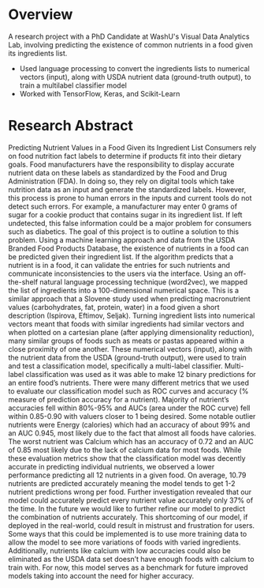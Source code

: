 # Overview
A research project with a PhD Candidate at WashU's Visual Data Analytics Lab, involving predicting the existence of common nutrients in a food given its ingredients list.

- Used language processing to convert the ingredients lists to numerical vectors (input), along with USDA nutrient data (ground-truth output), to train a multilabel classifier model
- Worked with TensorFlow, Keras, and Scikit-Learn

# Research Abstract

Predicting Nutrient Values in a Food Given its Ingredient List
Consumers rely on food nutrition fact labels to determine if products fit into their dietary
goals. Food manufacturers have the responsibility to display accurate nutrient data on these
labels as standardized by the Food and Drug Administration (FDA). In doing so, they rely on
digital tools which take nutrition data as an input and generate the standardized labels. However,
this process is prone to human errors in the inputs and current tools do not detect such errors. For
example, a manufacturer may enter 0 grams of sugar for a cookie product that contains sugar in
its ingredient list. If left undetected, this false information could be a major problem for
consumers such as diabetics.
The goal of this project is to outline a solution to this problem. Using a machine learning
approach and data from the USDA Branded Food Products Database, the existence of nutrients
in a food can be predicted given their ingredient list. If the algorithm predicts that a nutrient is in
a food, it can validate the entries for such nutrients and communicate inconsistencies to the users
via the interface.
Using an off-the-shelf natural language processing technique (word2vec), we mapped the
list of ingredients into a 100-dimensional numerical space. This is a similar approach that a
Slovene study used when predicting macronutrient values (carbohydrates, fat, protein, water) in a
food given a short description (Ispirova, Eftimov, Seljak). Turning ingredient lists into numerical
vectors meant that foods with similar ingredients had similar vectors and when plotted on a
cartesian plane (after applying dimensionality reduction), many similar groups of foods such as
meats or pastas appeared within a close proximity of one another. These numerical vectors
(input), along with the nutrient data from the USDA (ground-truth output), were used to train and
test a classification model, specifically a multi-label classifier. Multi-label classification was
used as it was able to make 12 binary predictions for an entire food’s nutrients.
There were many different metrics that we used to evaluate our classification model such
as ROC curves and accuracy (% measure of prediction accuracy for a nutrient). Majority of
nutrient’s accuracies fell within 80%-95% and AUCs (area under the ROC curve) fell within
0.85-0.90 with valuers closer to 1 being desired. Some notable outlier nutrients were Energy
(calories) which had an accuracy of about 99% and an AUC 0.945, most likely due to the fact
that almost all foods have calories. The worst nutrient was Calcium which has an accuracy of
0.72 and an AUC of 0.85 most likely due to the lack of calcium data for most foods.
While these evaluation metrics show that the classification model was decently accurate
in predicting individual nutrients, we observed a lower performance predicting all 12 nutrients in
a given food. On average, 10.79 nutrients are predicted accurately meaning the model tends to
get 1-2 nutrient predictions wrong per food. Further investigation revealed that our model could
accurately predict every nutrient value accurately only 37% of the time.
In the future we would like to further refine our model to predict the combination of
nutrients accurately. This shortcoming of our model, if deployed in the real-world, could result in
mistrust and frustration for users. Some ways that this could be implemented is to use more
training data to allow the model to see more variations of foods with varied ingredients.
Additionally, nutrients like calcium with low accuracies could also be eliminated as the USDA
data set doesn’t have enough foods with calcium to train with. For now, this model serves as a
benchmark for future improved models taking into account the need for higher accuracy.
